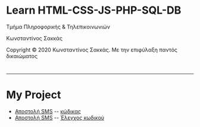 <html>
<body>
<h1> Learn HTML-CSS-JS-PHP-SQL-DB</h1>
<p> Τμήμα Πληροφορικής & Τηλεπικοινωνιών </p>
<p> Κωνσταντίνος Σακκάς</p>
<p>Copyright © 2020 Κωνσταντίνος Σακκάς. Με την επιφύλαξη παντός δικαιώματος</p>
  <h1></h1>
<hr>

<h1>My Project</h1>

<ul>
<li><a href="./send_sms.html" target="_blank">Αποστολή SMS</a> -- <a href="https://github.com/ksakkas/Learn-Create-Site/tree/master/Project/send_sms.html">κώδικας </a></li>
<li><a href="./send_sms.html" target="_blank">Αποστολή SMS</a> -- <a href="https://github.com/ksakkas/Learn-Create-Site/tree/master/Project/password">Έλεγχος κωδικού </a></li>

</ul>
</body>
</html>
